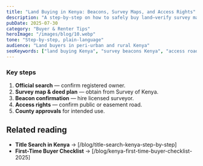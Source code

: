 ```yaml
---
title: "Land Buying in Kenya: Beacons, Survey Maps, and Access Rights"
description: "A step-by-step on how to safely buy land—verify survey maps, check beacons, and secure road access."
pubDate: 2025-07-30
category: "Buyer & Renter Tips"
heroImage: "/images/blog/10.webp"
tone: "Step-by-step, plain-language"
audience: "Land buyers in peri-urban and rural Kenya"
seoKeywords: ["land buying Kenya", "survey beacons Kenya", "access road rights Kenya", "land due diligence Kenya"]
---
```


### Key steps
1. **Official search** — confirm registered owner.  
2. **Survey map & deed plan** — obtain from Survey of Kenya.  
3. **Beacon confirmation** — hire licensed surveyor.  
4. **Access rights** — confirm public or easement road.  
5. **County approvals** for intended use.  

## Related reading
- **Title Search in Kenya** → [/blog/title-search-kenya-step-by-step]  
- **First-Time Buyer Checklist** → [/blog/kenya-first-time-buyer-checklist-2025]  
